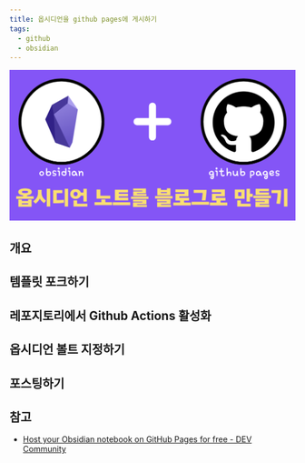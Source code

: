 ```yaml
---
title: 옵시디언을 github pages에 게시하기
tags:
  - github
  - obsidian
---
```

![logo](./images/logo.png)
## 개요


## 템플릿 포크하기
## 레포지토리에서 Github Actions 활성화

## 옵시디언 볼트 지정하기
## 포스팅하기
## 참고
* [Host your Obsidian notebook on GitHub Pages for free - DEV Community](https://dev.to/defenderofbasic/host-your-obsidian-notebook-on-github-pages-for-free-8l1)
